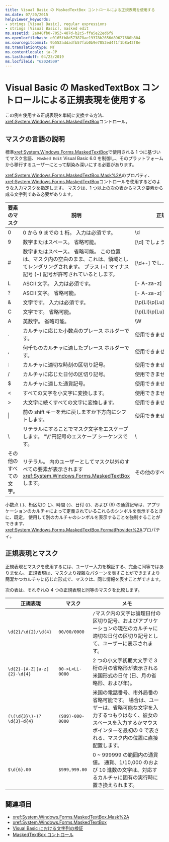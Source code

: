 ```yaml
---
title: Visual Basic の MaskedTextBox コントロールによる正規表現を使用する
ms.date: 07/20/2015
helpviewer_keywords:
- strings [Visual Basic], regular expressions
- strings [Visual Basic], masked edit
ms.assetid: 2a048fb0-7053-487d-b2c5-ffa5e22ed6f9
ms.openlocfilehash: e0165fb8d573878ae19378b2656d89627680b804
ms.sourcegitcommit: 9b552addadfb57fab0b9e7852ed4f1f1b8a42f8e
ms.translationtype: MT
ms.contentlocale: ja-JP
ms.lasthandoff: 04/23/2019
ms.locfileid: "62024509"
---
```

# <a name="using-regular-expressions-with-the-maskedtextbox-control-in-visual-basic"></a>Visual Basic の MaskedTextBox コントロールによる正規表現を使用する
この例を使用する正規表現を単純に変換する方法、<xref:System.Windows.Forms.MaskedTextBox>コントロール。  
  
## <a name="description-of-the-masking-language"></a>マスクの言語の説明  
 標準<xref:System.Windows.Forms.MaskedTextBox>で使用される 1 つに基づいてマスク言語、 `Masked Edit` Visual Basic 6.0 を制御し、そのプラットフォームから移行するユーザーにとって馴染み深いにする必要があります。  
  
 <xref:System.Windows.Forms.MaskedTextBox.Mask%2A>のプロパティ、<xref:System.Windows.Forms.MaskedTextBox>コントロールを使用するどのような入力マスクを指定します。 マスクは、1 つ以上の次の表からマスク要素から成る文字列である必要があります。  
  
|要素のマスク|説明|正規表現の要素|  
|---------------------|-----------------|--------------------------------|  
|0|0 から 9 までの 1 桁。 入力は必須です。|\d|  
|9|数字またはスペース。 省略可能。|[\d] でしょうか。|  
|#|数字またはスペース。 省略可能。 この位置は、マスク内の空白のまま、これは、領域としてレンダリングされます。 プラス (+) マイナス記号 (-) 記号が許可されているとします。|[\d+-] でしょうか。|  
|L|ASCII 文字。 入力は必須です。|[- A-za-z]|  
|?|ASCII 文字。 省略可能。|[- A-za-z] でしょうか。|  
|&|文字です。 入力は必須です。|[\p{Ll}\p{Lu}\p{Lt}\p{Lm}\p{Lo}]|  
|C|文字です。 省略可能。|[\p{Ll}\p{Lu}\p{Lt}\p{Lm}\p{Lo}]?|  
|A|英数字。 省略可能。|\W|  
|.|カルチャに応じた小数点のプレース ホルダーです。|使用できません。|  
|,|何千ものカルチャに適したプレース ホルダーです。|使用できません。|  
|:|カルチャに適切な時刻の区切り記号。|使用できません。|  
|/|カルチャに応じた日付の区切り記号。|使用できません。|  
|$|カルチャに適した通貨記号。|使用できません。|  
|\<|すべての文字を小文字に変換します。|使用できません。|  
|>|大文字に続くすべての文字に変換します。|使用できません。|  
|&#124;|前の shift キーを元に戻しますか下方向にシフトします。|使用できません。|  
|&#92;|リテラルにすることでマスク文字をエスケープします。 "\\\\"円記号のエスケープ シーケンスです。|&#92;|  
|その他のすべての文字。|リテラル。 内のユーザーとしてマスク以外のすべての要素が表示されます<xref:System.Windows.Forms.MaskedTextBox>します。|その他のすべての文字。|  
  
 小数点 (.)、桁区切り (,)、時間 (:)、日付 (/)、および ($) の通貨記号は、アプリケーションのカルチャによって定義されているこれらのシンボルを表示するときに、既定。 使用して別のカルチャのシンボルを表示することを強制することができます、<xref:System.Windows.Forms.MaskedTextBox.FormatProvider%2A>プロパティ。  
  
## <a name="regular-expressions-and-masks"></a>正規表現とマスク  
 正規表現とマスクを使用するには、ユーザー入力を検証する、完全に同等ではありません。 正規表現は、マスクより複雑なパターンを表すことができますより簡潔かつカルチャに応じた形式で、マスクは、同じ情報を表すことができます。  
  
 次の表は、それぞれの 4 つの正規表現と同等のマスクを比較します。  
  
|正規表現|マスク|メモ|  
|------------------------|----------|-----------|  
|`\d{2}/\d{2}/\d{4}`|`00/00/0000`|`/`マスク内の文字は論理日付の区切り記号、およびアプリケーションの現在のカルチャに適切な日付の区切り記号として、ユーザーに表示されます。|  
|`\d{2}-[A-Z][a-z]{2}-\d{4}`|`00->L<LL-0000`|2 つの小文字初期大文字で 3 桁の月の省略形が表示される米国形式の日付 (日、月の省略形、および年)。|  
|`(\(\d{3}\)-)?\d{3}-d{4}`|`(999)-000-0000`|米国の電話番号、市外局番の省略可能です。 場合は、ユーザーは、省略可能な文字を入力するつもりはなく、彼女のスペースを入力するかマウス ポインターを最初の 0 で表される、マスク内の位置に直接配置します。|  
|`$\d{6}.00`|`$999,999.00`|0 ~ 999999 の範囲内の通貨値。 通貨、1/10,000 のおよび 10 進数の文字は、対応するカルチャに固有の実行時に置き換えられます。|  
  
## <a name="see-also"></a>関連項目

- <xref:System.Windows.Forms.MaskedTextBox.Mask%2A>
- <xref:System.Windows.Forms.MaskedTextBox>
- [Visual Basic における文字列の検証](../../../../visual-basic/programming-guide/language-features/strings/validating-strings.md)
- [MaskedTextBox コントロール](../../../../framework/winforms/controls/maskedtextbox-control-windows-forms.md)
